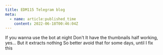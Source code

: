 ```yaml
---
title: EDM115 Telegram blog
meta:
  - name: article:published_time
    content: 2022-06-18T00:46:04Z
---
```


If you wanna use the bot at night
Don't
It have the thumbnails half working, yes…
But it extracts nothing
So better avoid that for some days, until I fix this
